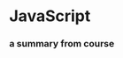<!-- <details> <summary>  HTML </summary> </details> -->

# JavaScript
###  a summary from course


